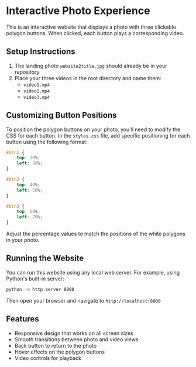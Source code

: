 # Interactive Photo Experience

This is an interactive website that displays a photo with three clickable polygon buttons. When clicked, each button plays a corresponding video.

## Setup Instructions

1. The landing photo `website2title.jpg` should already be in your repository
2. Place your three videos in the root directory and name them:
   - `video1.mp4`
   - `video2.mp4`
   - `video3.mp4`

## Customizing Button Positions

To position the polygon buttons on your photo, you'll need to modify the CSS for each button. In the `styles.css` file, add specific positioning for each button using the following format:

```css
#btn1 {
    top: 20%;
    left: 30%;
}

#btn2 {
    top: 40%;
    left: 50%;
}

#btn3 {
    top: 60%;
    left: 70%;
}
```

Adjust the percentage values to match the positions of the white polygons in your photo.

## Running the Website

You can run this website using any local web server. For example, using Python's built-in server:

```bash
python -m http.server 8000
```

Then open your browser and navigate to `http://localhost:8000`

## Features

- Responsive design that works on all screen sizes
- Smooth transitions between photo and video views
- Back button to return to the photo
- Hover effects on the polygon buttons
- Video controls for playback 